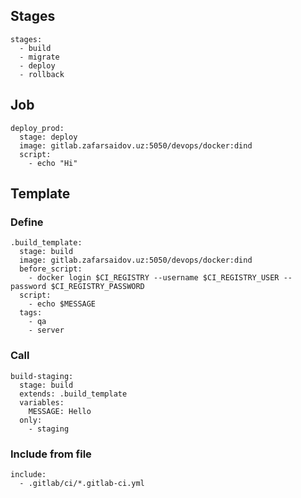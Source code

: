 ## Stages
```
stages:
  - build
  - migrate
  - deploy
  - rollback
```
## Job
```
deploy_prod:
  stage: deploy
  image: gitlab.zafarsaidov.uz:5050/devops/docker:dind
  script:
    - echo "Hi"
```
## Template
### Define
```
.build_template:
  stage: build
  image: gitlab.zafarsaidov.uz:5050/devops/docker:dind
  before_script:
    - docker login $CI_REGISTRY --username $CI_REGISTRY_USER --password $CI_REGISTRY_PASSWORD
  script:
    - echo $MESSAGE
  tags:
    - qa
    - server
```
### Call
```
build-staging:
  stage: build
  extends: .build_template
  variables:
    MESSAGE: Hello
  only:
    - staging
```
### Include from file
```
include:
  - .gitlab/ci/*.gitlab-ci.yml
```